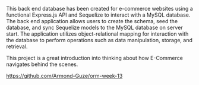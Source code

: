 This back end database has been created for e-commerce websites using a functional Express.js API and Sequelize to interact with a MySQL database. The back end application allows users to create the schema, seed the database, and sync Sequelize models to the MySQL database on server start. The application utilizes object-relational mapping for interaction with the database to perform operations such as data manipulation, storage, and retrieval.

This project is a great introduction into thinking about how E-Commerce navigates behind the scenes.

https://github.com/Armond-Guze/orm-week-13


